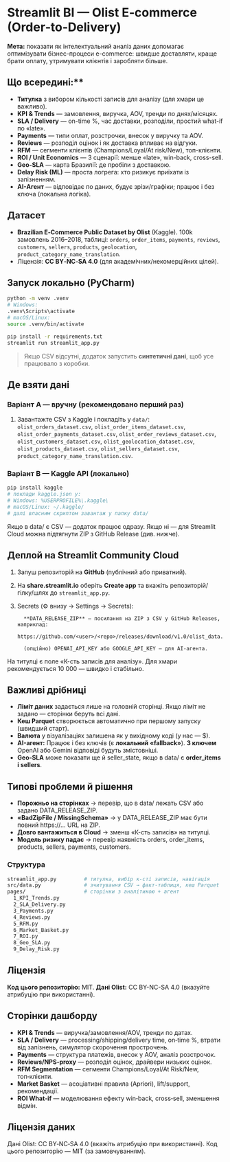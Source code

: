 # Streamlit BI — Olist E‑commerce (Order‑to‑Delivery)

**Мета:** показати як інтелектуальний аналіз даних допомагає оптимізувати бізнес-процеси e-commerce: швидше доставляти, краще брати оплату, утримувати клієнтів і заробляти більше.

## Що всередині:**

- **Титулка** з вибором кількості записів для аналізу (для хмари це важливо).
- **KPI & Trends** — замовлення, виручка, AOV, тренди по днях/місяцях.
- **SLA / Delivery** — on-time %, час доставки, розподіли, простий what-if по «late».
- **Payments** — типи оплат, розстрочки, внесок у виручку та AOV.
- **Reviews** — розподіл оцінок і як доставка впливає на відгуки.
- **RFM** — сегменти клієнтів (Champions/Loyal/At risk/New), топ-клієнти.
- **ROI / Unit Economics** — 3 сценарії: менше «late», win-back, cross-sell.
- **Geo-SLA** — карта Бразилії: де пробіли з доставкою.
- **Delay Risk (ML)** — проста логрега: хто ризикує приїхати із запізненням.
- **AI-Агент** — відповідає по даних, будує зрізи/графіки; працює і без ключа (локальна логіка).


## Датасет
- **Brazilian E‑Commerce Public Dataset by Olist** (Kaggle). 100k замовлень 2016–2018, таблиці: `orders`, `order_items`, `payments`, `reviews`, `customers`, `sellers`, `products`, `geolocation`, `product_category_name_translation`.
- Ліцензія: **CC BY‑NC‑SA 4.0** (для академічних/некомерційних цілей).

## Запуск локально (PyCharm)
```bash
python -m venv .venv
# Windows:
.venv\Scripts\activate
# macOS/Linux:
source .venv/bin/activate

pip install -r requirements.txt
streamlit run streamlit_app.py
```
> Якщо CSV відсутні, додаток запустить **синтетичні дані**, щоб усе працювало з коробки.

## Де взяти дані
### Варіант A — вручну (рекомендовано перший раз)
1. Завантажте CSV з Kaggle і покладіть у `data/`:
   `olist_orders_dataset.csv`, `olist_order_items_dataset.csv`, `olist_order_payments_dataset.csv`,
   `olist_order_reviews_dataset.csv`, `olist_customers_dataset.csv`, `olist_geolocation_dataset.csv`,
   `olist_products_dataset.csv`, `olist_sellers_dataset.csv`, `product_category_name_translation.csv`.

### Варіант B — Kaggle API (локально)
```bash
pip install kaggle
# поклади kaggle.json у:
# Windows: %USERPROFILE%\.kaggle\
# macOS/Linux: ~/.kaggle/
# далі власним скриптом завантаж у папку data/
```

Якщо в data/ є CSV — додаток працює одразу. Якщо ні — для Streamlit Cloud можна підтягнути ZIP з GitHub Release (див. нижче).


## Деплой на Streamlit Community Cloud
1. Запуш репозиторій на **GitHub** (публічний або приватний).
2. На **share.streamlit.io** оберіть **Create app** та вкажіть репозиторій/гілку/шлях до `streamlit_app.py`.
3. Secrets (⚙️ внизу → Settings → Secrets):

         **DATA_RELEASE_ZIP** — посилання на ZIP з CSV у GitHub Releases, наприклад:
         https://github.com/<user>/<repo>/releases/download/v1.0/olist_data.zip

         (опційно) OPENAI_API_KEY або GOOGLE_API_KEY — для AI-агента.

На титулці є поле «К-сть записів для аналізу». Для хмари рекомендується 10 000 — швидко і стабільно.


## Важливі дрібниці

- **Ліміт даних** задається лише на головній сторінці. Якщо ліміт не задано — сторінки беруть всі дані.
- **Кеш Parquet** створюється автоматично при першому запуску (швидший старт).
- **Валюта** у візуалізаціях залишена як у вихідному коді (у нас — $).
- **AI-агент:**
   Працює і без ключів (є **локальний «fallback»**).
   **З ключем** OpenAI або Gemini відповіді будуть змістовніші.
- **Geo-SLA** може показати ще й seller_state, якщо в data/ є **order_items і sellers**.


## Типові проблеми й рішення

- **Порожньо на сторінках** → перевір, що в data/ лежать CSV або задано DATA_RELEASE_ZIP.
- **«BadZipFile / MissingSchema»** → у DATA_RELEASE_ZIP має бути повний https://… URL на ZIP.
- **Довго вантажиться в Cloud** → зменш «К-сть записів» на титулці.
- **Модель ризику падає** → перевір наявність orders, order_items, products, sellers, payments, customers.

### Структура
```bash
streamlit_app.py         # титулка, вибір к-сті записів, навігація
src/data.py              # зчитування CSV → факт-таблиця, кеш Parquet
pages/                   # сторінки з аналітикою + агент
  1_KPI_Trends.py
  2_SLA_Delivery.py
  3_Payments.py
  4_Reviews.py
  5_RFM.py
  6_Market_Basket.py
  7_ROI.py
  8_Geo_SLA.py
  9_Delay_Risk.py

```

## Ліцензія

**Код цього репозиторію:** MIT.
**Дані Olist:** CC BY-NC-SA 4.0 (вказуйте атрибуцію при використанні).

## Сторінки дашборду
- **KPI & Trends** — виручка/замовлення/AOV, тренди по датах.
- **SLA / Delivery** — processing/shipping/delivery time, on‑time %, втрати від запізнень, симулятор скорочення прострочень.
- **Payments** — структура платежів, внесок у AOV, аналіз розстрочок.
- **Reviews/NPS‑proxy** — розподіл оцінок, драйвери низьких оцінок.
- **RFM Segmentation** — сегменти Champions/Loyal/At Risk/New, топ‑клієнти.
- **Market Basket** — асоціативні правила (Apriori), lift/support, рекомендації.
- **ROI What‑if** — моделювання ефекту win‑back, cross‑sell, зменшення відмін.

## Ліцензія даних
Дані Olist: CC BY‑NC‑SA 4.0 (вкажіть атрибуцію при використанні). Код цього репозиторію — MIT (за замовчуванням).